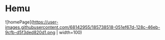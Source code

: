 # Hemu
![homePage](https://user-images.githubusercontent.com/68142955/185738518-051ef67d-128c-46eb-9cfb-d5f3ded820d1.png | width=100)
